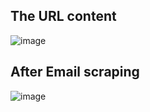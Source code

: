 ## The URL content 

![image](https://github.com/user-attachments/assets/426423b5-251a-46c9-9e14-2767d6e08e1b)

## After Email scraping

![image](https://github.com/user-attachments/assets/e3383ba0-d23c-48af-b59a-14116a6d36c7)

